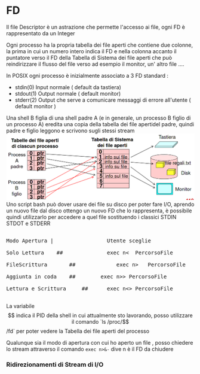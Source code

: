 # FD

Il file Descriptor è un astrazione che permette l'accesso ai file, ogni FD è rappresentato da un Integer 

Ogni processo ha la propria tabella dei file aperti che contiene due colonne, la prima in cui un numero intero indica il FD e nella colonna accanto il puntatore verso il FD della Tabella di Sistema dei file aperti che può reindirizzare il flusso del file verso ad esempio il monitor, un' altro file .... 

In POSIX ogni processo è inizialmente associato a 3 FD standard : 

- stdin(0) Input normale ( default da tastiera)
-  stdout(1) Output normale ( default monitor)
-  stderr(2) Output che serve a comunicare messaggi di errore all'utente ( default monitor )

Una shell B figlia di una shell padre A (e in generale, un processo B figlio di un processo A)  eredita una copia della tabella dei file apertidel padre, quindi padre e figlio leggono e scrivono sugli stessi stream 
![FD-subshell](https://github.com/mega2799/OS/blob/main/images/FD-subshell.png)
Uno script bash può dover usare dei file su disco per poter fare I/O, aprendo un nuovo file dal disco ottengo un nuovo FD che lo rappresenta, è possibile quindi utilizzarlo per accedere a quel file sostituendo i classici STDIN STDOT e STDERR 

<pre>

Modo Apertura | 				Utente sceglie									| 		Sistema sceglie FD 

Solo Lettura 	##				exec n<  PercorsoFile    		##					 exec{NomeVar}<   Percorso

FileScrittura  		##			   exec n>   PercorsoFile  			##				  exec  {NomeVar}>   PercorsoFile 

Aggiunta in coda   	##		  exec n>> PercorsoFile 					##		  exec  {NomeVar}>>  PercorsoFile

Lettura e Scrittura  	##		exec n<> PercorsoFile 			##	        exec{NomeVar}<>   PercorsoFile

</pre> 

La variabile $$ indica il PID della shell in cui attualmente sto lavorando, posso utilizzare il comando `ls /proc/$$/fd` per poter vedere la Tabella dei file aperti del processo 

Qualunque sia il modo di apertura con cui ho aperto un file , posso chiedere lo stream attraverso il comando `exec n>&-` dive n è il FD da chiudere



### Ridirezionamenti di Stream di I/O 

